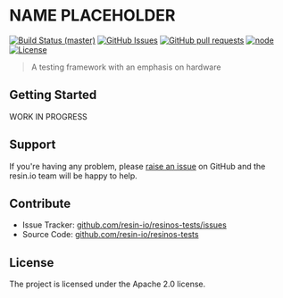 NAME PLACEHOLDER
================
[![Build Status (master)](https://jenkins.dev.resin.io/buildStatus/icon?job=resinos-tests-master)](https://jenkins.dev.resin.io/job/resinos-tests-master/)
[![GitHub Issues](https://img.shields.io/github/issues/resin-io/resinos-tests.svg)](https://github.com/resin-io/resinos-tests/issues)
[![GitHub pull requests](https://img.shields.io/github/issues-pr/resin-io/resinos-tests.svg)](https://github.com/resin-io/resinos-tests/pulls)
[![node](https://img.shields.io/badge/node-v10.0.0-green.svg)](https://nodejs.org/download/release/v10.0.0/)
[![License](https://img.shields.io/badge/license-APACHE%202.0-blue.svg)](https://opensource.org/licenses/Apache-2.0)

> A testing framework with an emphasis on hardware 

## Getting Started

WORK IN PROGRESS

## Support

If you're having any problem, please [raise an issue][newissue] on GitHub and
the resin.io team will be happy to help.

## Contribute

- Issue Tracker: [github.com/resin-io/resinos-tests/issues][issues]
- Source Code: [github.com/resin-io/resinos-tests][source]

## License

The project is licensed under the Apache 2.0 license.

[issues]: https://github.com/resin-io/resinos-tests/issues
[newissue]: https://github.com/resin-io/resinos-tests/issues/new
[source]: https://github.com/resin-io/resinos-tests
